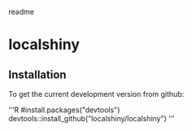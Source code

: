 readme
# localshiny
## Installation 
To get the current development version from github:

‘’‘R
#install.packages("devtools")
devtools::install_github("localshiny/localshiny")
’‘’
